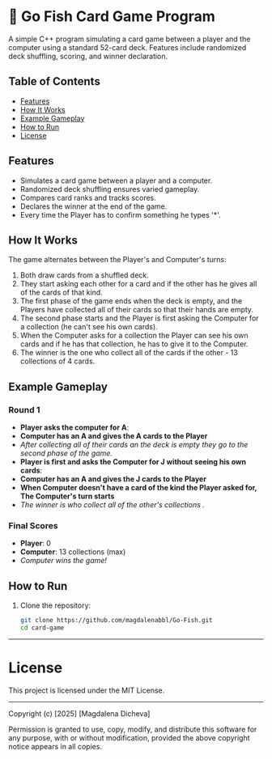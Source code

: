 # 🎴 Go Fish Card Game Program

A simple C++ program simulating a card game between a player and the computer using a standard 52-card deck. Features include randomized deck shuffling, scoring, and winner declaration.



## Table of Contents

- [Features](#features)
- [How It Works](#how-it-works)
- [Example Gameplay](#example-gameplay)
- [How to Run](#how-to-run)
- [License](#license)

## Features

- Simulates a card game between a player and a computer.
- Randomized deck shuffling ensures varied gameplay.
- Compares card ranks and tracks scores.
- Declares the winner at the end of the game.
- Every time the Player has to confirm something he types '*'.
## How It Works

The game alternates between the Player's and Computer's turns:

1. Both draw cards from a shuffled deck.
2. They start asking each other for a card and if the other has he gives all of the cards of that kind.
3. The first phase of the game ends when the deck is empty, and the Players have collected all of their cards so that their hands are empty.
4. The second phase starts and the Player is first asking the Computer for a collection (he can't see his own cards).
5. When the Computer asks for a collection the Player can see his own cards and if he has that collection, he has to give it to the Computer.
6. The winner is the one who collect all of the cards if the other - 13 collections of 4 cards.

## Example Gameplay

### Round 1

- **Player asks the computer for A**: 
- **Computer has an A and gives the  A cards to the Player**
- 
  *After collecting all of their cards an the deck is empty they go to the second phase of the game.*
- **Player is first and asks the Computer for J without seeing his own cards**: 
- **Computer has an A and gives the  J cards to the Player**
- **When Computer doesn't have a card of the kind the Player asked for, The Computer's turn starts**
- 
  *The winner is who collect all of the other's collections .*
### Final Scores

- **Player**: 0
- **Computer**: 13 collections (max)
- 
  *Computer wins the game!*

## How to Run

1. Clone the repository:
   ```bash
   git clone https://github.com/magdalenabbl/Go-Fish.git
   cd card-game
   ```
   
---

# License

This project is licensed under the MIT License.

---

Copyright (c) [2025] [Magdalena Dicheva]

Permission is granted to use, copy, modify, and distribute this software for any purpose, with or without modification, provided the above copyright notice appears in all copies.




